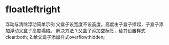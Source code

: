 # floatleftright
浮动与清除浮动简单示例
     父盒子设宽度不设高度，高度由子盒子撑起，子盒子添加浮动父盒子高度塌陷。
     解决方法
     1.父盒子添加空标签，给其设置样式clear:both;
     2.给父盒子添加样式overflow:hidden;

